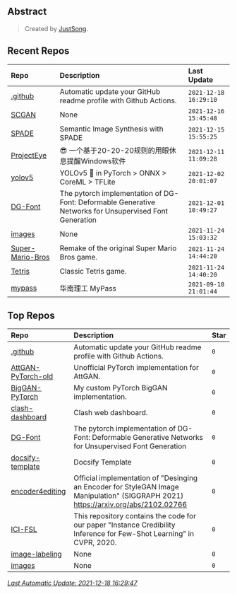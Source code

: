 ## Abstract
> Created by [JustSong](https://github.com/songquanpeng).

## Recent Repos
|Repo|Description|Last Update|
|:--|:--|:--|
|[.github](https://github.com/justsong-lab/.github)|Automatic update your GitHub readme profile with Github Actions.|`2021-12-18 16:29:10`|
|[SCGAN](https://github.com/justsong-lab/SCGAN)|None|`2021-12-16 15:45:48`|
|[SPADE](https://github.com/justsong-lab/SPADE)|Semantic Image Synthesis with SPADE|`2021-12-15 15:55:25`|
|[ProjectEye](https://github.com/justsong-lab/ProjectEye)|😎 一个基于20-20-20规则的用眼休息提醒Windows软件|`2021-12-11 11:09:28`|
|[yolov5](https://github.com/justsong-lab/yolov5)|YOLOv5 🚀 in PyTorch > ONNX > CoreML > TFLite|`2021-12-02 20:01:07`|
|[DG-Font](https://github.com/justsong-lab/DG-Font)|The pytorch implementation of  DG-Font: Deformable Generative Networks for Unsupervised Font Generation|`2021-12-01 10:49:27`|
|[images](https://github.com/justsong-lab/images)|None|`2021-11-24 15:03:32`|
|[Super-Mario-Bros](https://github.com/justsong-lab/Super-Mario-Bros)|Remake of the original Super Mario Bros game.|`2021-11-24 14:44:20`|
|[Tetris](https://github.com/justsong-lab/Tetris)|Classic Tetris game.|`2021-11-24 14:40:20`|
|[mypass](https://github.com/justsong-lab/mypass)|华南理工 MyPass|`2021-09-18 21:01:44`|

## Top Repos
|Repo|Description|Star|
|:--|:--|:--|
|[.github](https://github.com/justsong-lab/.github)|Automatic update your GitHub readme profile with Github Actions.|`0`|
|[AttGAN-PyTorch-old](https://github.com/justsong-lab/AttGAN-PyTorch-old)|Unofficial PyTorch implementation for AttGAN.|`0`|
|[BigGAN-PyTorch](https://github.com/justsong-lab/BigGAN-PyTorch)|My custom PyTorch BigGAN implementation.|`0`|
|[clash-dashboard](https://github.com/justsong-lab/clash-dashboard)|Clash web dashboard.|`0`|
|[DG-Font](https://github.com/justsong-lab/DG-Font)|The pytorch implementation of  DG-Font: Deformable Generative Networks for Unsupervised Font Generation|`0`|
|[docsify-template](https://github.com/justsong-lab/docsify-template)|Docsify Template|`0`|
|[encoder4editing](https://github.com/justsong-lab/encoder4editing)|Official implementation of "Desinging an Encoder for StyleGAN Image Manipulation"  (SIGGRAPH 2021) https://arxiv.org/abs/2102.02766|`0`|
|[ICI-FSL](https://github.com/justsong-lab/ICI-FSL)|This repository contains the code for our paper "Instance Credibility Inference for Few-Shot Learning" in CVPR, 2020.|`0`|
|[image-labeling](https://github.com/justsong-lab/image-labeling)|None|`0`|
|[images](https://github.com/justsong-lab/images)|None|`0`|



*[Last Automatic Update: 2021-12-18 16:29:47](https://github.com/songquanpeng/songquanpeng/blob/master/help.md)*
